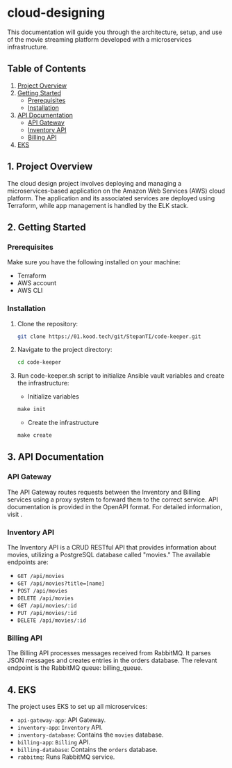 # cloud-designing

This documentation will guide you through the architecture, setup, and use of the movie streaming platform developed with a microservices infrastructure.

## Table of Contents

1. [Project Overview](#project-overview)
2. [Getting Started](#getting-started)
   - [Prerequisites](#prerequisites)
   - [Installation](#installation)
3. [API Documentation](#api-documentation)
   - [API Gateway](#api-gateway)
   - [Inventory API](#inventory-api)
   - [Billing API](#billing-api)
4. [EKS](#eks)

## 1. Project Overview <a name="project-overview"></a>

The cloud design project involves deploying and managing a microservices-based application on the Amazon Web Services (AWS) cloud platform. The application and its associated services are deployed using Terraform, while app management is handled by the ELK stack.

## 2. Getting Started <a name="getting-started"></a>

### Prerequisites <a name="prerequisites"></a>

Make sure you have the following installed on your machine:

- Terraform 
- AWS account
- AWS CLI

### Installation <a name="installation"></a>

1. Clone the repository:

   ```bash
   git clone https://01.kood.tech/git/StepanTI/code-keeper.git
   ```

2. Navigate to the project directory:

   ```bash
   cd code-keeper
   ```

3. Run code-keeper.sh script to initialize Ansible vault variables and create the infrastructure: 

   - Initialize variables
   ```makefile
   make init
   ```

   - Create the infrastructure
   ```makefile
   make create
   ```

## 3. API Documentation <a name="api-documentation"></a>

### API Gateway <a name="api-gateway"></a>

The API Gateway routes requests between the Inventory and Billing services using a proxy system to forward them to the correct service. API documentation is provided in the OpenAPI format. For detailed information, visit <generated-link>.

### Inventory API <a name="inventory-api"></a>

The Inventory API is a CRUD RESTful API that provides information about movies, utilizing a PostgreSQL database called "movies." The available endpoints are:

- `GET /api/movies`
- `GET /api/movies?title=[name]`
- `POST /api/movies`
- `DELETE /api/movies`
- `GET /api/movies/:id`
- `PUT /api/movies/:id`
- `DELETE /api/movies/:id`

### Billing API <a name="billing-api"></a>

The Billing API processes messages received from RabbitMQ. It parses JSON messages and creates entries in the orders database. The relevant endpoint is the RabbitMQ queue: billing_queue.

## 4. EKS <a name="eks"></a>

The project uses EKS to set up all microservices:

- `api-gateway-app`: API Gateway.
- `inventory-app`: `Inventory` API.
- `inventory-database`: Contains the `movies` database.
- `billing-app`: `Billing` API.
- `billing-database`: Contains the `orders` database.
- `rabbitmq`: Runs RabbitMQ service.
